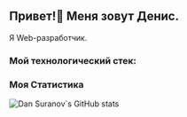 ## Привет!👋 Меня зовут Денис.
Я Web-разработчик.

### Мой технологический стек:



 ### Моя Статистика
![Dan Suranov`s GitHub stats](https://github-readme-stats.vercel.app/api?username=srvds8080&count_private=true&show_icons=true&theme=radical&")
